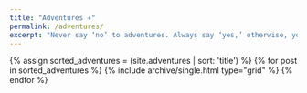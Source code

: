 ```yaml
---
title: "Adventures ✈️"
permalink: /adventures/
excerpt: "Never say ‘no’ to adventures. Always say ‘yes,’ otherwise, you’ll lead a very dull life."
---
```


<div class="grid__wrapper">
    {% assign sorted_adventures = (site.adventures | sort: 'title') %}
    {% for post in sorted_adventures %}
        {% include archive/single.html type="grid" %}
    {% endfor %}
</div>